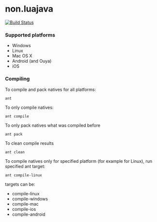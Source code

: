 # non.luajava #
[![Build Status](https://travis-ci.org/non2d/non.luajava.svg?branch=master)](https://travis-ci.org/non2d/non.luajava)

### Supported platforms ###

* Windows
* Linux
* Mac OS X
* Android (and Ouya)
* iOS

### Compiling ###

To compile and pack natives for all platforms:

```shell
ant
```

To only compile natives:

```shell
ant compile
```

To only pack natives what was compiled before

```shell
ant pack
```

To clean compile results

```shell
ant clean
```

To compile natives only for specified platform (for example for Linux), run specified ant target:

```shell
ant compile-linux
```

targets can be:

* compile-linux
* compile-windows
* compile-mac
* compile-ios
* compile-android
